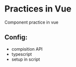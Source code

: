# Practices in Vue

Component practice in vue

## Config:
* compisition API <br>
* typescript <br>
* setup in script <br>
